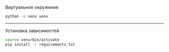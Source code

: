 Виртуальное окружение

```bash
python -m venv venv
```

---

Установка зависимостей

```bash
source venv/bin/activate
pip install -r requirements.txt
```
